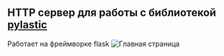 
## HTTP сервер для работы с библиотекой [pylastic](https://github.com/SumJest/pylastic)
Работает на фреймворке flask
![Главная страница](https://i.imgur.com/ZYn0Czp.png)